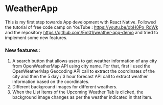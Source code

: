 # WeatherApp
This is my first step towards App development with React Native. Followed the tutorial of free code camp on YouTube : https://youtu.be/obH0Po_RdWk  and the repository https://github.com/Em01/weather-app-demo and tried to implement some new features.

### New features :
1. A search button that allows users to get weather information of any city from OpenWeatherMap API using city name. For that, first I used the OpenWeatherMap Geocoding API call to extract the coordinates of the city and then the 5 day / 3 hour forecast API call to extract weather information based on the coordinates.
2. Different background images for different weathers.
3. When the List Items of the Upcoming Weather Tab is clicked, the background image changes as per the weather indicated in that item.
